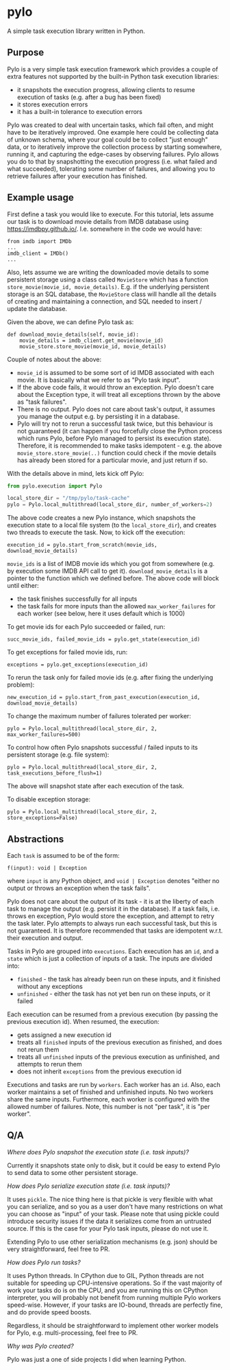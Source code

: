 # pylo
A simple task execution library written in Python.

## Purpose
Pylo is a very simple task execution framework which provides a couple of extra features not supported by the built-in
Python task execution libraries:

* it snapshots the execution progress, allowing clients to resume execution of tasks (e.g. after a bug has
 been fixed)
* it stores execution errors
* it has a built-in tolerance to execution errors


Pylo was created to deal with uncertain tasks, which fail often, and might have to be iteratively improved. One example 
here could be collecting data of unknown schema, where your goal could be to collect "just enough" data, or to
iteratively improve the collection process by starting somewhere, running it, and capturing the edge-cases by observing
failures. Pylo allows you do to that by snapshotting the execution progress (i.e. what failed and what succeeded), 
tolerating some number of failures, and allowing you to retrieve failures after your execution has finished.


## Example usage

First define a task you would like to execute. For this tutorial, lets assume our task is to download movie details
from IMDB database using https://imdbpy.github.io/. I.e. somewhere in the code we would have:
```
from imdb import IMDb
...
imdb_client = IMDb()
...
```
Also, lets assume we are writing the downloaded movie details to some persistent storage using a class called 
`MovieStore` which has a function `store_movie(movie_id, movie_details)`. E.g. if the underlying persistent storage
is an SQL database, the `MovieStore` class will handle all the details of creating and maintaining a connection, and
SQL needed to insert / update the database. 

Given the above, we can define Pylo task as:
```
def download_movie_details(self, movie_id):
    movie_details = imdb_client.get_movie(movie_id)
    movie_store.store_movie(movie_id, movie_details)
```

Couple of notes about the above:
* `movie_id` is assumed to be some sort of id IMDB associated with each movie. It is basically what we refer 
to as "Pylo task input".
* If the above code fails, it would throw an exception. Pylo doesn't care about the Exception type, it will treat all
exceptions thrown by the above as "task failures".
* There is no output. Pylo does not care about task's output, it assumes you manage the output e.g. by persisting it
in a database.
* Pylo will try not to rerun a successful task twice, but this behaviour is not guaranteed (it can happen if you forcefully close
the Python process which runs Pylo, before Pylo managed to persist its execution state). Therefore, it is recommended
to make tasks idempotent - e.g. the above `movie_store.store_movie(..)` function could check if the movie details has
already been stored for a particular movie, and just return if so. 

With the details above in mind, lets kick off Pylo:
```python
from pylo.execution import Pylo

local_store_dir = "/tmp/pylo/task-cache"
pylo = Pylo.local_multithread(local_store_dir, number_of_workers=2)
```
The above code creates a new Pylo instance, which snapshots the execution state to a local file system 
(to the `local_store_dir`), and creates two threads to execute the task. Now, to kick off the execution:
```
execution_id = pylo.start_from_scratch(movie_ids, download_movie_details)
```
`movie_ids` is a list of IMDB movie ids which you got from somewhere (e.g. by execution some IMDB API call to get it). 
`download_movie_details` is a pointer to the function which we defined before. The above code will block until either:
* the task finishes successfully for all inputs
* the task fails for more inputs than the allowed `max_worker_failures` for each worker (see below, 
here it uses default which is 1000)


To get movie ids for each Pylo succeeded or failed, run:
```
succ_movie_ids, failed_movie_ids = pylo.get_state(execution_id)
```

To get exceptions for failed movie ids, run:
```
exceptions = pylo.get_exceptions(execution_id)
```

To rerun the task only for failed movie ids (e.g. after fixing the underlying problem):
```
new_execution_id = pylo.start_from_past_execution(execution_id, download_movie_details)
```

To change the maximum number of failures tolerated per worker:
```
pylo = Pylo.local_multithread(local_store_dir, 2, max_worker_failures=500)
```

To control how often Pylo snapshots successful / failed inputs to its persistent storage (e.g. file system):
```
pylo = Pylo.local_multithread(local_store_dir, 2, task_executions_before_flush=1)
```
The above will snapshot state after each execution of the task.

To disable exception storage:
```
pylo = Pylo.local_multithread(local_store_dir, 2, store_exceptions=False)
```


## Abstractions
Each `task` is assumed to be of the form:
```text
f(input): void | Exception
```
where `input` is any Python object, and `void | Exception` denotes "either no output or throws an exception when 
the task fails".


Pylo does not care about the output of its task - it is at the liberty of each task to manage the output (e.g. persist 
it in the database). If a task fails, i.e. throws en exception, Pylo would store the exception, and attempt to retry 
the task later. Pylo attempts to always run each successful task, but this is not 
guaranteed. It is therefore recommended that tasks are idempotent w.r.t. their execution and output. 


Tasks in Pylo are grouped into `executions`. Each execution has an `id`, and a `state` which is just a collection of 
inputs of a task. The inputs are divided into:
* `finished` - the task has already been run on these inputs, and it finished without any exceptions
* `unfinished` - either the task has not yet ben run on these inputs, or it failed


Each execution can be resumed from a previous execution (by passing the previous execution id). When resumed,
the execution:
* gets assigned a new execution id
* treats all `finished` inputs of the previous execution as finished, and does not rerun them
* treats all `unfinished` inputs of the previous execution as unfinished, and attempts to rerun them
* does not inherit `exceptions` from the previous execution id


Executions and tasks are run by `workers`. Each worker has an `id`. Also, each worker maintains a set of finished and 
unfinished inputs. No two workers share the same inputs. Furthermore, each worker is configured with the allowed 
number of failures. Note, this number is not "per task", it is "per worker".


## Q/A 
_Where does Pylo snapshot the execution state (i.e. task inputs)?_

Currently it snapshots state only to disk, but it could be easy to extend Pylo to send data to some other 
persistent storage.


_How does Pylo serialize execution state (i.e. task inputs)?_

It uses `pickle`. The nice thing here is that pickle is very flexible with what you can serialize, and so you as a user 
don't have many restrictions on what you can choose as "input" of your task. Please note that using pickle could 
introduce security issues if the data it serializes come from an untrusted source. If this is the case for your Pylo
task inputs, please do not use it. 

Extending Pylo to use other serialization mechanisms (e.g. json) should be very straightforward, feel free to PR.


_How does Pylo run tasks?_

It uses Python threads. In CPython due to GIL, Python threads are not suitable for speeding up CPU-intensive operations.
So if the vast majority of work your tasks do is on the CPU, and you are running this on CPython interpreter, 
you will probably not benefit from running multiple Pylo workers speed-wise. However, if your tasks are IO-bound, 
threads are perfectly fine, and do provide speed boosts. 

Regardless, it should be straightforward to implement other worker models for Pylo, e.g. multi-processing, feel free to 
PR.


_Why was Pylo created?_

Pylo was just a one of side projects I did when learning Python.
